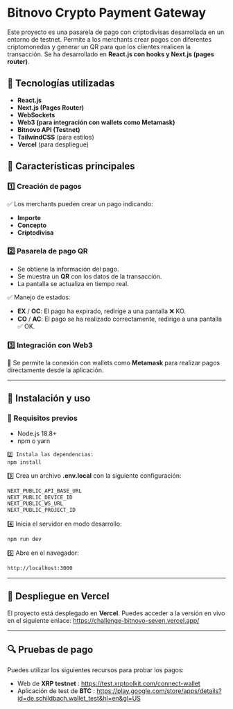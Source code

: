 # Bitnovo Crypto Payment Gateway

Este proyecto es una pasarela de pago con criptodivisas desarrollada en un entorno de testnet. Permite a los merchants crear pagos con diferentes criptomonedas y generar un QR para que los clientes realicen la transacción. Se ha desarrollado en **React.js con hooks y Next.js (pages router)**.

## 🚀 Tecnologías utilizadas
- **React.js**
- **Next.js (Pages Router)**
- **WebSockets**
- **Web3 (para integración con wallets como Metamask)**
- **Bitnovo API (Testnet)**
- **TailwindCSS** (para estilos)
- **Vercel** (para despliegue)

## 📌 Características principales
### 1️⃣ Creación de pagos
✅ Los merchants pueden crear un pago indicando:
  - **Importe**
  - **Concepto**
  - **Criptodivisa**

### 2️⃣ Pasarela de pago QR
- Se obtiene la información del pago.
- Se muestra un **QR** con los datos de la transacción.
- La pantalla se actualiza en tiempo real.

✅ Manejo de estados:
- **EX** / **OC**: El pago ha expirado, redirige a una pantalla ❌ KO.
- **CO** / **AC**: El pago se ha realizado correctamente, redirige a una pantalla ✅ OK.

### 3️⃣ Integración con Web3
🔹 Se permite la conexión con wallets como **Metamask** para realizar pagos directamente desde la aplicación.

---

## 📖 Instalación y uso
### 🔧 Requisitos previos
- Node.js 18.8+
- npm o yarn
```
2️⃣ Instala las dependencias:
npm install
```
3️⃣ Crea un archivo **.env.local** con la siguiente configuración:
```sh
NEXT_PUBLIC_API_BASE_URL
NEXT_PUBLIC_DEVICE_ID
NEXT_PUBLIC_WS_URL
NEXT_PUBLIC_PROJECT_ID
```
4️⃣ Inicia el servidor en modo desarrollo:
```sh
npm run dev
```
5️⃣ Abre en el navegador:
```sh
http://localhost:3000
```

---

## 🚀 Despliegue en Vercel
El proyecto está desplegado en **Vercel**. Puedes acceder a la versión en vivo en el siguiente enlace:
https://challenge-bitnovo-seven.vercel.app/

---

## 🔍 Pruebas de pago
Puedes utilizar los siguientes recursos para probar los pagos:
- Web de **XRP testnet** : https://test.xrptoolkit.com/connect-wallet
- Aplicación de test de **BTC** : https://play.google.com/store/apps/details?id=de.schildbach.wallet_test&hl=en&gl=US


